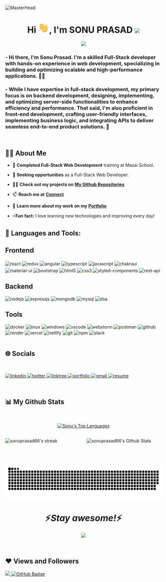 



 ![MasterHead](https://dezinebrainz.com/images/web-design-gif.gif)

<h1 align="center">Hi <img src="https://raw.githubusercontent.com/ABSphreak/ABSphreak/master/gifs/Hi.gif" width="35">, I'm SONU PRASAD <img src="https://camo.githubusercontent.com/d3359cb00ab0b5ed8f2e1fe3fceb4fbaf3b614340f8c0db99c17b9f50b351770/68747470733a2f2f656d6f6a69732e736c61636b6d6f6a69732e636f6d2f656d6f6a69732f696d616765732f313533313834393433302f343234362f626c6f622d73756e676c61737365732e6769663f31353331383439343330" width="35"/></h1>

<div align="center">
 <img src="https://readme-typing-svg.herokuapp.com/?lines=Software+Engineer;+Full+Stack+Developer;MERN+Stack+Developer;MEAN+Stack+Developer;Quick+Learner&color=cyan&center=true" />
</div>

<div width="100%" display="flex">
<h3 align="left">- Hi there, I'm Sonu Prasad. I'm a skilled Full-Stack developer with hands-on experience in web development, specializing in building and optimizing scalable and high-performance applications. 👨‍🎓</h3>
<h3 align="left">- While I have expertise in full-stack development, my primary focus is on backend development, designing, implementing, and optimizing server-side functionalities to enhance efficiency and performance. That said, I'm also proficient in front-end development, crafting user-friendly interfaces, implementing business logic, and integrating APIs to deliver seamless end-to-end product solutions. 🤖</h3>
</div>
<br/>


## 🙋‍♂️ About Me

<div>

<p aling="left" width="48%" height="300">

- 🌱 **Completed Full-Stack Web Development** training at Masai School.

- 👯 **Seeking opportunities** as a Full-Stack Web Developer.

- 👨‍💻 **Check out my projects on** **[My Github Repositories](https://github.com/sonuprasad66?tab=repositories)**

- 📫 **Reach me at** **[Connect](https://linktr.ee/sonuprasad66)**

- 🔭 **Learn more about my work on my** **[Portfolio](https://portfolio.sonuprasad.in/)**
<!---
- 👨‍🎓 Check out my Resume **[Sonu_Prasad_Resume.pdf](https://drive.google.com/file/d/1JVraNkgjNhgjUlPk1J-PTYnO0_1F0AhL/view?usp=sharing)** -->

-  ⚡**Fun fact:** I love learning new technologies and improving every day!

 </p>
 
 

 <!--  <img aling="right" alt="GIF" src="https://github.com/abhisheknaiidu/abhisheknaiidu/blob/master/code.gif?raw=true" width="48%" height="300" /> -->

 
 </div>

<!----------------------------------------------------- Languages and Tools --------------------------------------------------------->
## 🚀 Languages and Tools:
<div >
 <div ><h2>Frontend</h2>
<img src="https://img.shields.io/badge/React-61DAFB?style=for-the-badge&logo=react&logoColor=white" align="center" alt="react" style="margin-top: 5px;"/>
<img src="https://img.shields.io/badge/Redux-593D88?style=for-the-badge&logo=redux&logoColor=white" align="center" alt="redux" style="margin-top: 5px;"/>
<img src="https://img.shields.io/badge/Angular-DD0031?style=for-the-badge&logo=angular&logoColor=white" align="center" alt="angular" style="margin-top: 5px;"/>
<img src="https://img.shields.io/badge/TypeScript-007ACC?style=for-the-badge&logo=typescript&logoColor=white" align="center" alt="typescript" style="margin-top: 5px;"/>
<img src="https://img.shields.io/badge/JavaScript-F7DF1E?style=for-the-badge&logo=javascript&logoColor=black" align="center" alt="javascript" style="margin-top: 5px;"/>
<img src="https://img.shields.io/badge/Chakra%20UI-319795?style=for-the-badge&logo=chakraui&logoColor=white" align="center" alt="chakraui" style="margin-top: 5px;"/>
<img src="https://img.shields.io/badge/Material%20UI-007FFF?style=for-the-badge&logo=mui&logoColor=white" align="center" alt="material-ui" style="margin-top: 5px;"/>
<img src="https://img.shields.io/badge/Bootstrap-563D7C?style=for-the-badge&logo=bootstrap&logoColor=white" align="center" alt="bootstrap" style="margin-top: 5px;"/>
<img src="https://img.shields.io/badge/html5-%23E34F26.svg?style=for-the-badge&logo=html5&logoColor=white" align="center" alt="html5" style="margin-top: 5px;"/>
<img src="https://img.shields.io/badge/css3-%231572B6.svg?style=for-the-badge&logo=css3&logoColor=white" align="center" alt="css3" style="margin-top: 5px;"/>
<img src="https://img.shields.io/badge/Styled%20Components-DB7093?style=for-the-badge&logo=styled-components&logoColor=white" align="center" alt="styled-components" style="margin-top: 5px;"/>
<img src="https://img.shields.io/badge/REST%20API-00A8E1?style=for-the-badge&logo=api&logoColor=white" align="center" alt="rest-api" style="margin-top: 5px;"/>

</div>

  <div ><h2>Backend</h2> 
   <img src="https://img.shields.io/badge/Node.js-339933?style=for-the-badge&logo=node.js&logoColor=white" align="center" alt="nodejs"/>
   <img src="https://img.shields.io/badge/Express.js-000000?style=for-the-badge&logo=express&logoColor=white" align="center" alt="expressjs"/>
   <img src="https://img.shields.io/badge/MongoDB-47A248?style=for-the-badge&logo=mongodb&logoColor=white" align="center" alt="mongodb"/>
   <img src="https://img.shields.io/badge/MySQL-000000?style=for-the-badge&logo=mysql&logoColor=white" align="center" alt="mysql"/>
   <img src="https://img.shields.io/badge/DSA-007ACC?style=for-the-badge&logo=hashnode&logoColor=white" align="center" alt="dsa"/>
 </div>
  <div ><h2>Tools</h2> 
   <img src="https://img.shields.io/badge/Docker-2496ED?style=for-the-badge&logo=docker&logoColor=white" align="center" alt="docker"/>
   <img src="https://img.shields.io/badge/Linux-FCC624?style=for-the-badge&logo=linux&logoColor=black" align="center" alt="linux"/>
   <img src="https://img.shields.io/badge/Windows-0078D4?style=for-the-badge&logo=windows&logoColor=white" align="center" alt="windows"/>
   <img src="https://img.shields.io/badge/VS%20Code-007ACC?style=for-the-badge&logo=visual-studio-code&logoColor=white" align="center" alt="vscode"/>
   <img src="https://img.shields.io/badge/WebStorm-000000?style=for-the-badge&logo=webstorm&logoColor=white" align="center" alt="webstorm"/>
   <img src="https://img.shields.io/badge/Postman-FF6C37?style=for-the-badge&logo=postman&logoColor=white" align="center" alt="postman"/>
   <img src="https://img.shields.io/badge/GitHub-181717?style=for-the-badge&logo=github&logoColor=white" align="center" alt="github"/>
   <img src="https://img.shields.io/badge/Render-3E3E3E?style=for-the-badge&logo=render&logoColor=white" align="center" alt="render"/>
   <img src="https://img.shields.io/badge/Vercel-000000?style=for-the-badge&logo=vercel&logoColor=white" align="center" alt="vercel"/>
   <img src="https://img.shields.io/badge/Netlify-00C7B7?style=for-the-badge&logo=netlify&logoColor=white" align="center" alt="netlify"/>
   <img src="https://img.shields.io/badge/Git-F05032?style=for-the-badge&logo=git&logoColor=white" align="center" alt="git"/>
   <img src="https://img.shields.io/badge/npm-CB3837?style=for-the-badge&logo=npm&logoColor=white" align="center" alt="npm"/>
   <img src="https://img.shields.io/badge/Slack-4A154B?style=for-the-badge&logo=slack&logoColor=white" align="center" alt="slack"/>
   
 </div>
</div>

<!----------------------------------------------------- All Skills Grid Formate --------------------------------------------------------->

<br/>
<!-- ----------------------------------------------------------------------------------<br/>
<br/>
<img src="https://user-images.githubusercontent.com/82999542/132934744-131c1891-4a4f-4e88-a64a-36720ad7470b.png" align="center">
<br />
<br />------------------------------------------------------------------------------- -->             

 <!----------------------------------------------------- Let's Connect --------------------------------------------------------->                                        
 
 
<div><h2> 🌐 Socials</h2> <div/>
<br/>
<p align="left">
  <a href="https://www.linkedin.com/in/sonuprasad66/" target="_blank">
   <img src="https://img.shields.io/badge/LinkedIn-0077B5?style=for-the-badge&logo=linkedin&logoColor=white" align="center" alt="linkedin"/>
  </a>
  <a href="https://x.com/sonuprasad_66/" target="_blank">
    <img src="https://img.shields.io/badge/Twitter-1DA1F2?style=for-the-badge&logo=twitter&logoColor=white" align="center" alt="twitter"/>
  </a>
  <a href="https://linktr.ee/sonuprasad66/" target="_blank">
    <img src="https://img.shields.io/badge/Linktree-00C4CC?style=for-the-badge&logo=linktree&logoColor=white" align="center" alt="linktree"/>
  </a>
  <a href="https://portfolio.sonuprasad.in/" target="_blank">
    <img src="https://img.shields.io/badge/Portfolio-000000?style=for-the-badge&logo=portfolio&logoColor=white" align="center" alt="portfolio"/>
  </a>
  <a href="mailto:sp.srp1999@gmail.com" target="_blank">
    <img src="https://img.shields.io/badge/Gmail-D14836?style=for-the-badge&logo=gmail&logoColor=white" align="center" alt="gmail"/>
  </a>
  <a href="" target="_blank">
    <img src="https://img.shields.io/badge/Resume-96060C?style=for-the-badge&logo=file-pdf&logoColor=white" align="center" alt="resume"/>
  </a>
 
</p>
                                                                                                                       
 <br/>   
 
  <!------------------------------------------------------------My Github Stats------------------------------------------------------------------------->
                                                                                                                       
## 📊 My Github Stats
   <br/>   
    <p align="center">      
  <a href="https://github.com/sonuprasad66/github-readme-stats"><img alt="Sonu's Top Languages" src="https://github-readme-stats.vercel.app/api/top-langs/?username=sonuprasad66&langs_count=8&count_private=true&layout=compact&theme=react&hide_border=true&bg_color=0D1117" /></a>
      </p>
  <br/>
 
<div>
  <img  aling="left" title="🔥 Get streak stats for your profile at git.io/streak-stats" alt="sonuprasad66's streak" src="https://github-readme-streak-stats.herokuapp.com/?user=sonuprasad66&theme=black-ice&hide_border=true&stroke=0000&background=060A0CD0"  width="48%"/>
 
 <img align="right" alt="sonuprasad66's Github Stats" src="https://github-readme-stats.vercel.app/api?username=sonuprasad66&show_icons=true&count_private=true&theme=react&hide_border=true&bg_color=0D1117" width="48%"/> 
 
<div>
 <!----------------------------------------------------------------------------------------------------------------------------------------->
 
<br/>
<br/>
     
     
 <!--- <div>
  <div>
     <p   aling="left">
      <a href="https://github.com/sonuprasad66/github-readme-streak-stats">
          <img title="🔥 Get streak stats for your profile at git.io/streak-stats" alt="sonuprasad66's streak" src="https://github-readme-streak-stats.herokuapp.com/?user=sonuprasad66&theme=black-ice&hide_border=true&stroke=0000&background=060A0CD0"/>
      </a>
  </p>                                                                                                                                              
    </div>

 <div >
   <p aling="right">                                                                                                 
      <a href="https://github.com/sonuprasad66/github-readme-stats"><img alt="sonuprasad66's Github Stats" src="https://github-readme-stats.vercel.app/api?username=sonuprasad66&show_icons=true&count_private=true&theme=react&hide_border=true&bg_color=0D1117" /></a>
  </p>   
 </div>
</div> --->



<!--------------------------------------------------------GRAPH------------------------------------------------------------>

<!--- <a href="https://github.com/sonuprasad66/github-readme-activity-graph"><img alt="sonuprasad66's Activity Graph" src="https://activity-graph.herokuapp.com/graph?username=sonuprasad66&bg_color=0D1117&color=5BCDEC&line=5BCDEC&point=FFFFFF&hide_border=true" /></a> --->

<br/>
<br/>

<!--------------------------------------------------------SNACK CALENDAR------------------------------------------------------------>

<div align="center">
  <a href="https://www.linkedin.com/in/mitresh-prajapati/"> 
  <img  src="https://github.com/1999AZZAR/1999AZZAR/blob/main/resources/img/grid-snake.svg" alt="snake" /></a>
</div>
<h1 align='center'>⚡️<i>Stay awesome!</i>⚡️</h1>
<p align="center">
       <!-- <img src="https://raw.githubusercontent.com/mayhemantt/mayhemantt/Update/svg/Bottom.svg" alt="Github Stats" /> -->
        <img  src="https://raw.githubusercontent.com/Trilokia/Trilokia/379277808c61ef204768a61bbc5d25bc7798ccf1/bottom_header.svg" />
</p>
<br/>
<!--------------------------------------------------------fOLLOWERS------------------------------------------------------------>
 
## ❤ Views and Followers
<a href="https://github.com/sonuprasad66/github-profile-views-counter">
    <img src="https://komarev.com/ghpvc/?username=sonuprasad66">
</a>
<a href="https://github.com/sonuprasad66?tab=followers"><img src="https://img.shields.io/github/followers/sonuprasad66?label=Followers&style=social" alt="GitHub Badge"></a>
